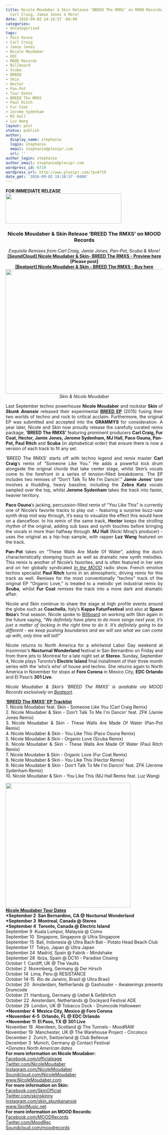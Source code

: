 ```yaml
---
title: Nicole Moudaber & Skin Release ‘BREED The RMXS’ on MOOD Records - Featuring
  Carl Craig, Jamie Jones & More!
date: 2016-09-02 14:18:57 -04:00
categories:
- Uncategorized
tags:
- Paco Osuna
- Carl Craig
- Jamie Jones
- Nicole Moudaber
- EDC
- MOOD Records
- Billboard
- Scuba
- BREED
- Skin
- Hector
- Pan-Pot
- Tour Dates
- BREED The RMXS
- Paul Ritch
- Fur Coat
- Jerome Sydenham
- MJ Hall
- Luz Wang
layout: post
status: publish
author:
  display_name: stephanie
  login: stephanie
  email: stephanie@plexipr.com
  url: ''
author_login: stephanie
author_email: stephanie@plexipr.com
wordpress_id: 6719
wordpress_url: http://www.plexipr.com/?p=6719
date_gmt: '2016-09-02 19:18:57 -0400'
---
```


<div>
<div dir="ltr"><b>FOR IMMEDIATE RELEASE</b></div>
<div dir="ltr"></div>
</div>
<div></div>
<div><b><img class="CToWUd aligncenter" src="https://ci4.googleusercontent.com/proxy/rso3yzg7eiZrKBUtIwpxZYzSXL_XseSpRvZry4fWV3EQNIcuwfFyyLg3hu-DZk7dXGS2WjGhw51H44a0VAfVTtUp43TDoqp7_3M4rMnwvHsDQobMHhMw8jg=s0-d-e1-ft#http://img.ymlp58.com/plexipr_plexiprplexiprNicoleMoudaberLogo1.jpg" width="371" height="96" /></b></div>
<div></div>
<div></div>
<div>
<div dir="ltr">
<div dir="ltr">
<h3 dir="ltr" style="text-align: center;"><strong>Nicole Moudaber &amp; Skin Release ‘BREED The RMXS’ on MOOD Records</strong></h3>
<div style="text-align: center;"><em>Exquisite Remixes from Carl Craig, Jamie Jones, Pan-Pot, Scuba &amp; More!</em></div>
<div style="text-align: center;"></div>
<div style="text-align: center;"><a href="https://soundcloud.com/nicolemoudaber/sets/nicole-moudaber-skin-breed-the-remixes" target="_blank" data-saferedirecturl="https://www.google.com/url?hl=en&amp;q=https://soundcloud.com/nicolemoudaber/sets/nicole-moudaber-skin-breed-the-remixes&amp;source=gmail&amp;ust=1472929612809000&amp;usg=AFQjCNHtokTzjvOfupNbBftoriad34bQ9A"><strong>[SoundCloud] Nicole Moudaber &amp; Skin- BREED The RMXS - Preview here</strong></a> <strong>[Please post]</strong><br />
<strong><a href="http://www.beatport.com/release/breed-the-rmxs/1832207" target="_blank" data-saferedirecturl="https://www.google.com/url?hl=en&amp;q=http://www.beatport.com/release/breed-the-rmxs/1832207&amp;source=gmail&amp;ust=1472929612809000&amp;usg=AFQjCNFT9DOltL3k2LGlToFtVyWM2uhgYw">[Beatport] Nicole Moudaber &amp; Skin - BREED The RMXS - Buy here</a></strong></div>
</div>
<div dir="ltr"></div>
<div dir="ltr"><img class="CToWUd a6T aligncenter" tabindex="0" src="https://ci4.googleusercontent.com/proxy/Ie_Z62KVFFkeirAKVes8oYnJSZDDFM2ggyDqUAyCXBm3WpHzTTGbhPS8m4sxSdgWAaeQmRzihFJjL_AeY07k6Q=s0-d-e1-ft#http://img.ymlp58.com/plexipr_DSC16681.jpg" alt="" width="600" height="399" border="0" /></div>
<div dir="ltr" style="text-align: center;"><em>Skin &amp; Nicole Moudaber</em></div>
<div dir="ltr">
<div></div>
<div>
<div>
<p style="text-align: justify;">Last September techno powerhouse <strong>Nicole Moudaber</strong> and rockstar <strong>Skin</strong> of <em><strong>Skunk Anansie</strong></em> released their experimental <a href="https://soundcloud.com/nicolemoudaber/sets/nicole-moudaber-skin-breed" target="_blank" data-saferedirecturl="https://www.google.com/url?hl=en&amp;q=https://soundcloud.com/nicolemoudaber/sets/nicole-moudaber-skin-breed&amp;source=gmail&amp;ust=1472929612809000&amp;usg=AFQjCNHYFnb4Rf8UgJAKegUFRRlZ0uideg"><strong>BREED EP</strong></a> (2015) fusing their two worlds of techno and rock to critical acclaim. Furthermore, the original EP was submitted and accepted into the <strong>GRAMMYS</strong> for consideration. A year later, Nicole and Skin now proudly release the carefully curated remix package, <strong>‘BREED The RMXS’</strong> featuring prominent producers <strong>Carl Craig, Fur Coat, Hector, Jamie Jones, Jerome Sydenham, MJ Hall, Paco Osuna, Pan-Pot, Paul Ritch</strong> and <strong>Scuba</strong> (in alphabetical order) that ensure there is now a version of each track to fit any set.</p>
<div style="text-align: justify;"></div>
<div style="text-align: justify;">
<p>‘BREED The RMXS’ starts off with techno legend and remix master <strong>Carl Craig</strong>’s remix of “Someone Like You.” He adds a powerful kick drum alongside the original chords that take center stage, whilst Skin’s vocals come to the forefront in a series of tension-filled breakdowns. The EP includes two remixes of “Don’t Talk To Me I’m Dancin’.” <strong>Jamie</strong> <strong>Jones</strong>’ take involves a thudding, heavy bassline, including the <strong>Zebra Katz</strong> vocals sampled over the top, whilst <strong>Jerome Sydenham </strong>takes the track into faster, heavier territory.</p>
<p><strong>Paco Osuna</strong>’s jacking, percussion-filled remix of “You Like This” is currently one of Nicole’s favorite tracks to play out - featuring a surprise buzz-saw synth drop mid way through, it’s easy to visualize the effect this would have on a dancefloor. In his remix of the same track, <strong>Hector</strong> keeps the strolling rhythm of the original, adding sub bass and synth touches before bringing the vocals in more than halfway through. <strong>MJ Hall</strong> (Nicki Minaj’s producer) - uses the original as a hip-hop sample, with rapper <strong>Luz Wang</strong> featured on the track.</p>
<p><strong>Pan-Pot</strong> takes on “These Walls Are Made Of Water”, adding the duo’s characteristically stomping touch as well as dramatic new synth melodies. This remix is another of Nicole’s favorites, and is often featured in her sets and on her globally syndicated <a href="https://www.mixcloud.com/nicolemoudaber/" target="_blank" data-saferedirecturl="https://www.google.com/url?hl=en&amp;q=https://www.mixcloud.com/nicolemoudaber/&amp;source=gmail&amp;ust=1472929612809000&amp;usg=AFQjCNFEUHvk5wwnugMRBKiaAbQREqOZcQ"><em>In the MOOD</em></a> radio show. French emotive techno specialist <strong>Paul Ritch</strong> turns in an atmospheric, driving remix for this track as well. Remixes for the most conventionally "techno" track of the original EP “Organic Love,” is treated to a melodic yet industrial remix by <strong>Scuba</strong>, whilst <strong>Fur Coat</strong> remixes the track into a more dark and dramatic affair.</p>
</div>
<div style="text-align: justify;"></div>
<p style="text-align: justify;">Nicole and Skin continue to share the stage at high profile events around the globe such as <strong>Coachella</strong>, Italy’s <strong>Kappa FuturFestival</strong> and also at <strong>Space Ibiza</strong>’s final season. Nicole spoke to <a href="http://www.billboard.com/articles/news/dance/7494724/nicole-moudaber-skin-breed-jamie-jones-remix" target="_blank" data-saferedirecturl="https://www.google.com/url?hl=en&amp;q=http://www.billboard.com/articles/news/dance/7494724/nicole-moudaber-skin-breed-jamie-jones-remix&amp;source=gmail&amp;ust=1472929612809000&amp;usg=AFQjCNH5Lqh4vu-4LB0-NNT_iQyuwhhRog">Billboard</a> on working with Skin again in the future saying, <em>“We definitely have plans to do more songs next year, it’s just a matter of locking in the right time to do it. It’s definitely going to be different - we keep pushing boundaries and we will see what we can come up with, only time will tell!” </em></p>
<div style="text-align: justify;"></div>
<p style="text-align: justify;">Nicole returns to North America for a whirlwind Labor Day weekend at <em>Insomniac</em>’s <strong>Nocturnal Wonderland </strong>festival in San Bernardino <span class="aBn" tabindex="0" data-term="goog_1425451004"><span class="aQJ">on Friday</span></span> and from there jets to Montreal for a late night set at <strong>Stereo</strong>. <span class="aBn" tabindex="0" data-term="goog_1425451005"><span class="aQJ">Sunday, September 4</span></span>, Nicole plays Toronto’s<strong> Electric Island</strong> final installment of their three month series with the ‘who’s who’ of house and techno. She returns again to North America in November for stops at <strong>Foro Corona</strong> in Mexico City, <strong>EDC Orlando</strong> and El Paso’s <strong>301 Live</strong>.</p>
<div style="text-align: justify;"></div>
<p style="text-align: justify;"><em>Nicole Moudaber &amp; Skin’s ‘BREED The RMXS’ is available via MOOD Records exclusively on <a href="https://www.beatport.com/release/breed-the-rmxs/1832207" target="_blank" data-saferedirecturl="https://www.google.com/url?hl=en&amp;q=https://www.beatport.com/release/breed-the-rmxs/1832207&amp;source=gmail&amp;ust=1472929612809000&amp;usg=AFQjCNEr0g8rQAVMM9CAnb27Xvg_XQteeQ">Beatport</a>.</em></p>
<p style="text-align: justify;"><u><strong>‘BREED The RMXS’ EP Tracklist</strong></u><br />
1. Nicole Moudaber feat. Skin - Someone Like You (Carl Craig Remix)<br />
2. Nicole Moudaber &amp; Skin - Don't Talk To Me I'm Dancin' feat. ZFK (Jamie Jones Remix)<br />
3. Nicole Moudaber &amp; Skin - These Walls Are Made Of Water (Pan-Pot Remix)<br />
4. Nicole Moudaber &amp; Skin - You Like This (Paco Osuna Remix)<br />
5. Nicole Moudaber &amp; Skin - Organic Love (Scuba Remix)<br />
6. Nicole Moudaber &amp; Skin - These Walls Are Made Of Water (Paul Ritch Remix)<br />
7. Nicole Moudaber &amp; Skin - Organic Love (Fur Coat Remix)<br />
8. Nicole Moudaber &amp; Skin - You Like This (Hector Remix)<br />
9. Nicole Moudaber &amp; Skin - Don't Talk To Me I'm Dancin' feat. ZFK (Jerome Sydenham Remix)<br />
10. Nicole Moudaber &amp; Skin - You Like This (MJ Hall Remix feat. Luz Wang)</p>
</div>
<div><img class="CToWUd a6T aligncenter" tabindex="0" src="https://ci5.googleusercontent.com/proxy/edG8qxDvdSmBDFXOEyclZAQByD57u1Yy95_c7UFqSSeGDUfZ0UDneKyMRfRmFr3_Flm1Du8m3GHXAdJKStI5JKXszlBJE2UQQQ=s0-d-e1-ft#http://img.ymlp58.com/plexipr_V2BREEDSQUARENMS3.png" alt="" width="400" height="400" border="0" /></div>
<div></div>
</div>
</div>
<div dir="ltr" style="text-align: justify;"><u><strong>Nicole Moudaber Tour Dates</strong></u><br />
<strong>*September 2  San Bernardino, CA @ Nocturnal Wonderland<br />
*<span class="aBn" tabindex="0" data-term="goog_1425451006"><span class="aQJ">September 3</span></span>  Montreal, Canada @ Stereo<br />
*<span class="aBn" tabindex="0" data-term="goog_1425451007"><span class="aQJ">September 4</span></span>  Toronto, Canada @ Electric Island</strong><br />
<span class="aBn" tabindex="0" data-term="goog_1425451008"><span class="aQJ">September 9</span></span>  Kuala Lumpur, Malaysia @ Como<br />
<span class="aBn" tabindex="0" data-term="goog_1425451009"><span class="aQJ">September 10</span></span>  Singapore, Singapore @ Ultra Singapore<br />
<span class="aBn" tabindex="0" data-term="goog_1425451010"><span class="aQJ">September 15</span></span>  Bali, Indonesia @ Ultra Bach Bali - Potato Head Beach Club<br />
<span class="aBn" tabindex="0" data-term="goog_1425451011"><span class="aQJ">September 17</span></span>  Tokyo, Japan @ Ultra Japan<br />
<span class="aBn" tabindex="0" data-term="goog_1425451012"><span class="aQJ">September 24</span></span>  Madrid, Spain @ Fabrik - Mindshake<br />
<span class="aBn" tabindex="0" data-term="goog_1425451013"><span class="aQJ">September 28</span></span>  Ibiza, Spain @ DC10 - Paradise Closing<br />
<span class="aBn" tabindex="0" data-term="goog_1425451014"><span class="aQJ">October 1</span></span>  Cardiff, UK @ The Vaults<br />
<span class="aBn" tabindex="0" data-term="goog_1425451015"><span class="aQJ">October 2</span></span>  Nuremberg, Germany @ Der Hirsch<br />
<span class="aBn" tabindex="0" data-term="goog_1425451016"><span class="aQJ">October 14</span></span>  Lima, Peru @ RESISTANCE<br />
<span class="aBn" tabindex="0" data-term="goog_1425451017"><span class="aQJ">October 14-15</span></span>  Rio de Janeiro, Brasil @ Ultra Brasil<br />
<span class="aBn" tabindex="0" data-term="goog_1425451018"><span class="aQJ">October 20</span></span>  Amsterdam, Netherlands @ Gashouder - Awakenings presents Drumcode<br />
<span class="aBn" tabindex="0" data-term="goog_1425451019"><span class="aQJ">October 21</span></span>  Hamburg, Germany @ Uebel &amp; Gefährlich<br />
<span class="aBn" tabindex="0" data-term="goog_1425451020"><span class="aQJ">October 22</span></span>  Amsterdam, Netherlands @ Dockyard Festival ADE<br />
<span class="aBn" tabindex="0" data-term="goog_1425451021"><span class="aQJ">October 29</span></span>  London, UK @ Tobacco Dock - Drumcode Halloween<br />
<strong>*<span class="aBn" tabindex="0" data-term="goog_1425451022"><span class="aQJ">November 4</span></span>  Mexico City, Mexico @ Foro Corona<br />
*<span class="aBn" tabindex="0" data-term="goog_1425451023"><span class="aQJ">November 4-5</span></span>  Orlando, FL @ EDC Orlando<br />
*<span class="aBn" tabindex="0" data-term="goog_1425451024"><span class="aQJ">November 11</span></span>  El Paso, TX @ 301 Live</strong><br />
<span class="aBn" tabindex="0" data-term="goog_1425451025"><span class="aQJ">November 18</span></span>  Aberdeen, Scotland @ The Tunnels - MoodRAW<br />
<span class="aBn" tabindex="0" data-term="goog_1425451026"><span class="aQJ">November 19</span></span>  Manchester, UK @ The Warehouse Project - Circoloco<br />
<span class="aBn" tabindex="0" data-term="goog_1425451027"><span class="aQJ">December 2</span></span>  Zurich, Switzerland @ Club Bellevue<br />
<span class="aBn" tabindex="0" data-term="goog_1425451028"><span class="aQJ">December 3</span></span>  Munich, Germany @ Contact Festival<br />
<em>*Denotes North American dates</em></div>
</div>
</div>
<div>
<div dir="ltr">
<div>
<div dir="ltr">
<div dir="ltr" style="text-align: justify;"></div>
<div dir="ltr" style="text-align: justify;"><b>For more information on Nicole Moudaber:</b></div>
<div dir="ltr" style="text-align: justify;">
<div dir="ltr"><a href="http://www.facebook.com/officialpage" target="_blank" data-saferedirecturl="https://www.google.com/url?hl=en&amp;q=http://www.facebook.com/officialpage&amp;source=gmail&amp;ust=1472929612809000&amp;usg=AFQjCNHCo9fTAIogqHL3VU3EHqjOc5ZwRg">Facebook.com/officialpage</a></div>
<div dir="ltr"><a href="http://www.twitter.com/nicolemoudaber" target="_blank" data-saferedirecturl="https://www.google.com/url?hl=en&amp;q=http://www.twitter.com/nicolemoudaber&amp;source=gmail&amp;ust=1472929612809000&amp;usg=AFQjCNEDCpdPoRTZTZ6IWPL8ky838wGEsg">Twitter.com/NicoleMoudaber</a></div>
<div dir="ltr"><a href="http://instagram.com/NicoleMoudaber" target="_blank" data-saferedirecturl="https://www.google.com/url?hl=en&amp;q=http://instagram.com/NicoleMoudaber&amp;source=gmail&amp;ust=1472929612809000&amp;usg=AFQjCNGGQyJQ2CQtqQTymPKce1QiPYt3fw">Instagram.com/NicoleMoudaber</a></div>
<div dir="ltr"><a href="http://soundcloud.com/nicolemoudaber" target="_blank" data-saferedirecturl="https://www.google.com/url?hl=en&amp;q=http://soundcloud.com/nicolemoudaber&amp;source=gmail&amp;ust=1472929612809000&amp;usg=AFQjCNHJ-EqJaTNmAkzTDk4HacuotsfeZQ">Soundcloud.com/NicoleMoudaber</a></div>
</div>
<div dir="ltr" style="text-align: justify;"><a href="http://www.NicoleMoudaber.com" target="_blank" data-saferedirecturl="https://www.google.com/url?hl=en&amp;q=http://www.NicoleMoudaber.com&amp;source=gmail&amp;ust=1472929612809000&amp;usg=AFQjCNHQazRdEHfwaYSzHBCFKTxIb6l5Cg">www.NicoleMoudaber.com </a></div>
<div dir="ltr" style="text-align: justify;"></div>
<div dir="ltr" style="text-align: justify;"><strong>For more information on Skin: </strong></div>
<div dir="ltr" style="text-align: justify;"><a href="https://www.facebook.com/SkinOfficial" target="_blank" data-saferedirecturl="https://www.google.com/url?hl=en&amp;q=https://www.facebook.com/SkinOfficial&amp;source=gmail&amp;ust=1472929612809000&amp;usg=AFQjCNEg8A5UQZkkb-PZB5ToDA34XzQ4jg">Facebook.com/SkinOfficial </a></div>
<div dir="ltr" style="text-align: justify;"><a href="https://twitter.com/skinskinny" target="_blank" data-saferedirecturl="https://www.google.com/url?hl=en&amp;q=https://twitter.com/skinskinny&amp;source=gmail&amp;ust=1472929612810000&amp;usg=AFQjCNGCKPpO2V4jAsSEkQMdmwyFlHGbvA">Twitter.com/skinskinny </a></div>
<div dir="ltr" style="text-align: justify;"><a href="https://www.instagram.com/skin_skunkanansie/" target="_blank" data-saferedirecturl="https://www.google.com/url?hl=en&amp;q=https://www.instagram.com/skin_skunkanansie/&amp;source=gmail&amp;ust=1472929612810000&amp;usg=AFQjCNHPCfDYaeLKT-rVGkcwCyyqP8QpJg">Instagram.com/skin_<wbr></wbr>skunkanansie </a></div>
<div dir="ltr" style="text-align: justify;"><a href="http://www.skinmusic.com/" target="_blank" data-saferedirecturl="https://www.google.com/url?hl=en&amp;q=http://www.skinmusic.com/&amp;source=gmail&amp;ust=1472929612810000&amp;usg=AFQjCNH6iDj4tSyybPmn3vVUmpVxSDX5AA">www.SkinMusic.net</a></div>
<div dir="ltr" style="text-align: justify;"></div>
<div dir="ltr">
<div>
<div dir="ltr">
<div dir="ltr">
<div dir="ltr">
<div dir="ltr">
<div dir="ltr">
<div dir="ltr">
<div dir="ltr">
<div dir="ltr">
<div dir="ltr" style="text-align: justify;"><strong>For more information on MOOD Records:</strong></div>
<div dir="ltr" style="text-align: justify;"><a href="http://facebook.com/MOODRecords" target="_blank" data-saferedirecturl="https://www.google.com/url?hl=en&amp;q=http://facebook.com/MOODRecords&amp;source=gmail&amp;ust=1472929612810000&amp;usg=AFQjCNE5U8iikBnXloWNZbE-o-l0EPl4MA">Facebook.com/MOODRecords</a></div>
<div dir="ltr" style="text-align: justify;"><a href="http://twitter.com/MoodRec" target="_blank" data-saferedirecturl="https://www.google.com/url?hl=en&amp;q=http://twitter.com/MoodRec&amp;source=gmail&amp;ust=1472929612810000&amp;usg=AFQjCNFzWnupdS5tspPPC43a2jYRy_U8Ww">Twitter.com/MoodRec</a></div>
<div dir="ltr" style="text-align: justify;"><a href="http://soundcloud.com/moodrecords" target="_blank" data-saferedirecturl="https://www.google.com/url?hl=en&amp;q=http://soundcloud.com/moodrecords&amp;source=gmail&amp;ust=1472929612810000&amp;usg=AFQjCNGNEvTGEq8abRM358bqnsgDhkPNtw">Soundcloud.com/moodrecords</a></div>
</div>
</div>
</div>
</div>
</div>
</div>
</div>
</div>
</div>
</div>
</div>
</div>
</div>
</div>
